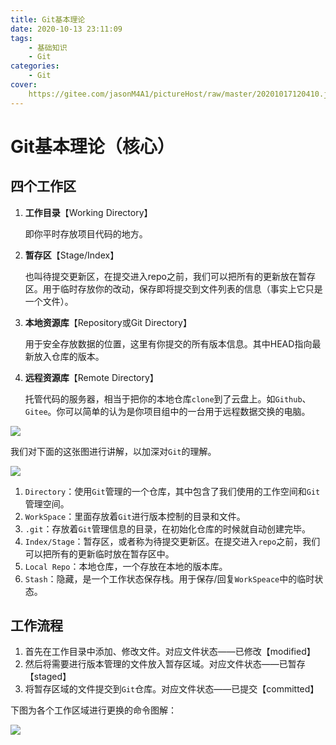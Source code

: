 ```yaml
---
title: Git基本理论
date: 2020-10-13 23:11:09
tags: 
	- 基础知识
	- Git
categories: 
	- Git
cover:
	https://gitee.com/jasonM4A1/pictureHost/raw/master/20201017120410.jpg
---
```


# Git基本理论（核心）

## 四个工作区

1. **工作目录**【Working Directory】

   即你平时存放项目代码的地方。

2. **暂存区**【Stage/Index】

   也叫待提交更新区，在提交进入repo之前，我们可以把所有的更新放在暂存区。用于临时存放你的改动，保存即将提交到文件列表的信息（事实上它只是一个文件）。

3. **本地资源库**【Repository或Git Directory】

   用于安全存放数据的位置，这里有你提交的所有版本信息。其中HEAD指向最新放入仓库的版本。

4. **远程资源库**【Remote Directory】

   托管代码的服务器，相当于把你的本地仓库`clone`到了云盘上。如`Github`、`Gitee`。你可以简单的认为是你项目组中的一台用于远程数据交换的电脑。

![](https://gitee.com/jasonM4A1/pictureHost/raw/master/20201016134339.png)

我们对下面的这张图进行讲解，以加深对`Git`的理解。

![](https://gitee.com/jasonM4A1/pictureHost/raw/master/20201008142409.png)

1. `Directory`：使用`Git`管理的一个仓库，其中包含了我们使用的工作空间和`Git`管理空间。
2. `WorkSpace`：里面存放着`Git`进行版本控制的目录和文件。
3. `.git`：存放着`Git`管理信息的目录，在初始化仓库的时候就自动创建完毕。
4. `Index/Stage`：暂存区，或者称为待提交更新区。在提交进入`repo`之前，我们可以把所有的更新临时放在暂存区中。
5. `Local Repo`：本地仓库，一个存放在本地的版本库。
6. `Stash`：隐藏，是一个工作状态保存栈。用于保存/回复`WorkSpeace`中的临时状态。

## 工作流程

1. 首先在工作目录中添加、修改文件。对应文件状态——已修改【modified】
2. 然后将需要进行版本管理的文件放入暂存区域。对应文件状态——已暂存【staged】
3. 将暂存区域的文件提交到`Git`仓库。对应文件状态——已提交【committed】

下图为各个工作区域进行更换的命令图解：

![](https://gitee.com/jasonM4A1/pictureHost/raw/master/20201008143501.png)